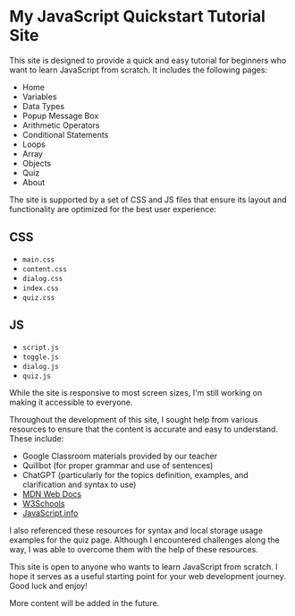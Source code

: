 # My JavaScript Quickstart Tutorial Site

This site is designed to provide a quick and easy tutorial for beginners who want to learn JavaScript from scratch. It includes the following pages:

- Home
- Variables
- Data Types
- Popup Message Box
- Arithmetic Operators
- Conditional Statements
- Loops
- Array
- Objects
- Quiz
- About

The site is supported by a set of CSS and JS files that ensure its layout and functionality are optimized for the best user experience:

## CSS
- `main.css`
- `content.css`
- `dialog.css`
- `index.css`
- `quiz.css`

## JS
- `script.js`
- `toggle.js`
- `dialog.js`
- `quiz.js`

While the site is responsive to most screen sizes, I'm still working on making it accessible to everyone.

Throughout the development of this site, I sought help from various resources to ensure that the content is accurate and easy to understand. These include:

- Google Classroom materials provided by our teacher
- Quillbot (for proper grammar and use of sentences)
- ChatGPT (particularly for the topics definition, examples, and clarification and syntax to use)
- [MDN Web Docs](https://developer.mozilla.org/en-US/docs/Web/JavaScript)
- [W3Schools](https://www.w3schools.com/js/default.asp)
- [JavaScript.info](https://javascript.info/)

I also referenced these resources for syntax and local storage usage examples for the quiz page. Although I encountered challenges along the way, I was able to overcome them with the help of these resources.

This site is open to anyone who wants to learn JavaScript from scratch. I hope it serves as a useful starting point for your web development journey. Good luck and enjoy!

More content will be added in the future.
